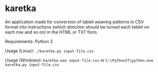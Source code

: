 # karetka


An application made for conversion of tablet weaving patterns in CSV format into instructions (which direction should be turned each tablet on each row and so on) in the HTML or TXT form.


Requirements: Python 2


Usage (Linux):
`./karetka.py input-file.csv`



Usage (Windows):
`karetka.exe input-file.csv` or `C:\Python27\python.exe karetka.py input-file.csv`



